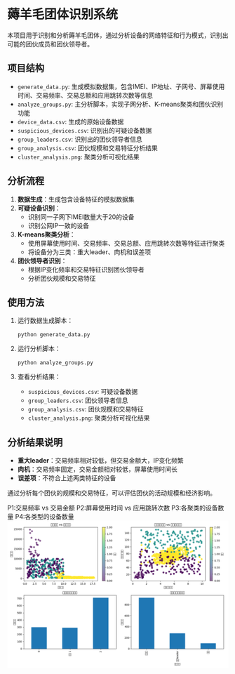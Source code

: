 # 薅羊毛团体识别系统

本项目用于识别和分析薅羊毛团体，通过分析设备的网络特征和行为模式，识别出可能的团伙成员和团伙领导者。

## 项目结构

- `generate_data.py`: 生成模拟数据集，包含IMEI、IP地址、子网号、屏幕使用时间、交易频率、交易总额和应用跳转次数等信息
- `analyze_groups.py`: 主分析脚本，实现子网分析、K-means聚类和团伙识别功能
- `device_data.csv`: 生成的原始设备数据
- `suspicious_devices.csv`: 识别出的可疑设备数据
- `group_leaders.csv`: 识别出的团伙领导者信息
- `group_analysis.csv`: 团伙规模和交易特征分析结果
- `cluster_analysis.png`: 聚类分析可视化结果

## 分析流程

1. **数据生成**：生成包含设备特征的模拟数据集
2. **可疑设备识别**：
   - 识别同一子网下IMEI数量大于20的设备
   - 识别公网IP一致的设备
3. **K-means聚类分析**：
   - 使用屏幕使用时间、交易频率、交易总额、应用跳转次数等特征进行聚类
   - 将设备分为三类：重大leader、肉机和误差项
4. **团伙领导者识别**：
   - 根据IP变化频率和交易特征识别团伙领导者
   - 分析团伙规模和交易特征

## 使用方法

1. 运行数据生成脚本：
   ```
   python generate_data.py
   ```

2. 运行分析脚本：
   ```
   python analyze_groups.py
   ```

3. 查看分析结果：
   - `suspicious_devices.csv`: 可疑设备数据
   - `group_leaders.csv`: 团伙领导者信息
   - `group_analysis.csv`: 团伙规模和交易特征
   - `cluster_analysis.png`: 聚类分析可视化结果

## 分析结果说明

- **重大leader**：交易频率相对较低，但交易金额大，IP变化频繁
- **肉机**：交易频率固定，交易金额相对较低，屏幕使用时间长
- **误差项**：不符合上述两类特征的设备

通过分析每个团伙的规模和交易特征，可以评估团伙的活动规模和经济影响。

P1:交易频率 vs 交易金额
P2:屏幕使用时间 vs 应用跳转次数
P3:各聚类的设备数量
P4:各类型的设备数量
![聚类分析可视化结果](./result/cluster_analysis.png)

